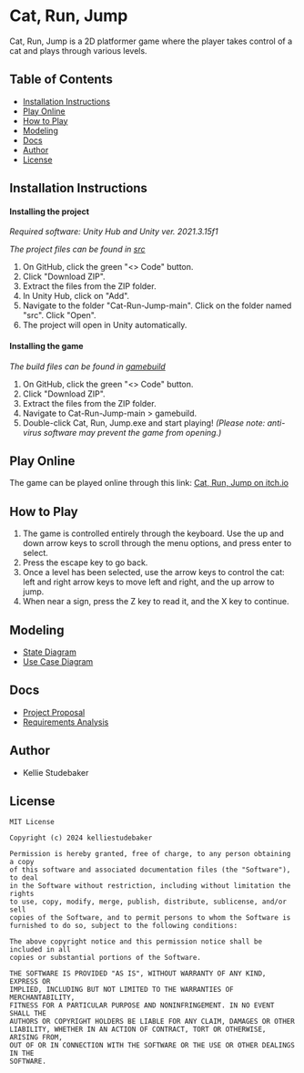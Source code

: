 # Cat, Run, Jump
Cat, Run, Jump is a 2D platformer game where the player takes control of a cat and plays through various levels.

## Table of Contents
- [Installation Instructions](#installation-instructions)
- [Play Online](#play-online)
- [How to Play](#how-to-play)
- [Modeling](#modeling)
- [Docs](#docs)
- [Author](#author)
- [License](#license)

## Installation Instructions
#### Installing the project
*Required software: Unity Hub and Unity ver. 2021.3.15f1*

*The project files can be found in [src](src)*
1. On GitHub, click the green "<> Code" button.
2. Click "Download ZIP".
3. Extract the files from the ZIP folder.
4. In Unity Hub, click on "Add".
5. Navigate to the folder "Cat-Run-Jump-main". Click on the folder named "src". Click "Open".
6. The project will open in Unity automatically.
#### Installing the game
*The build files can be found in [gamebuild](gamebuild)*
1. On GitHub, click the green "<> Code" button.
2. Click "Download ZIP".
3. Extract the files from the ZIP folder.
4. Navigate to Cat-Run-Jump-main > gamebuild.
5. Double-click Cat, Run, Jump.exe and start playing! *(Please note: anti-virus software may prevent the game from opening.)*

## Play Online
The game can be played online through this link: [Cat, Run, Jump on itch.io](https://kelliestudebaker.itch.io/cat-run-jump)

## How to Play
1. The game is controlled entirely through the keyboard. Use the up and down arrow keys to scroll through the menu options, and press enter to select.
2. Press the escape key to go back.
3. Once a level has been selected, use the arrow keys to control the cat: left and right arrow keys to move left and right, and the up arrow to jump.
4. When near a sign, press the Z key to read it, and the X key to continue.

## Modeling
- [State Diagram](modeling/Capstone%20State%20Diagram.drawio.png)
- [Use Case Diagram](modeling/Capstone%20Use%20Case%20Diagram.drawio.png)

## Docs
- [Project Proposal](docs/Project%20Proposal.docx)
- [Requirements Analysis](docs/Requirements%20Analysis.docx)

## Author
- Kellie Studebaker

## License
```
MIT License

Copyright (c) 2024 kelliestudebaker

Permission is hereby granted, free of charge, to any person obtaining a copy
of this software and associated documentation files (the "Software"), to deal
in the Software without restriction, including without limitation the rights
to use, copy, modify, merge, publish, distribute, sublicense, and/or sell
copies of the Software, and to permit persons to whom the Software is
furnished to do so, subject to the following conditions:

The above copyright notice and this permission notice shall be included in all
copies or substantial portions of the Software.

THE SOFTWARE IS PROVIDED "AS IS", WITHOUT WARRANTY OF ANY KIND, EXPRESS OR
IMPLIED, INCLUDING BUT NOT LIMITED TO THE WARRANTIES OF MERCHANTABILITY,
FITNESS FOR A PARTICULAR PURPOSE AND NONINFRINGEMENT. IN NO EVENT SHALL THE
AUTHORS OR COPYRIGHT HOLDERS BE LIABLE FOR ANY CLAIM, DAMAGES OR OTHER
LIABILITY, WHETHER IN AN ACTION OF CONTRACT, TORT OR OTHERWISE, ARISING FROM,
OUT OF OR IN CONNECTION WITH THE SOFTWARE OR THE USE OR OTHER DEALINGS IN THE
SOFTWARE.
```
